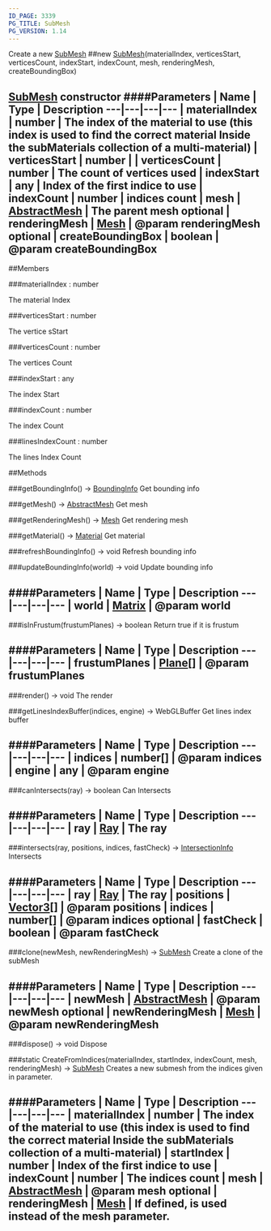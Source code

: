 ```yaml
---
ID_PAGE: 3339
PG_TITLE: SubMesh
PG_VERSION: 1.14
---
```


Create a new [SubMesh](page.php?p=3339)
##new [SubMesh](page.php?p=3339)(materialIndex, verticesStart, verticesCount, indexStart, indexCount, mesh, renderingMesh, createBoundingBox)
 [SubMesh](page.php?p=3339) constructor
####Parameters
 | Name | Type | Description
---|---|---|---
 | materialIndex | number | The index of the material to use (this index is used to find the correct material Inside the subMaterials collection of a multi-material)
 | verticesStart | number | 
 | verticesCount | number | The count of vertices used
 | indexStart | any | Index of the first indice to use
 | indexCount | number | indices count
 | mesh | [AbstractMesh](page.php?p=3269) | The parent mesh
optional | renderingMesh | [Mesh](page.php?p=3271) | @param renderingMesh
optional | createBoundingBox | boolean | @param createBoundingBox
---

##Members

###materialIndex : number


The material Index

###verticesStart : number


The vertice sStart

###verticesCount : number


The vertices Count

###indexStart : any


The index Start

###indexCount : number


The index Count

###linesIndexCount : number


The lines Index Count



##Methods

###getBoundingInfo() &rarr; [BoundingInfo](page.php?p=3301)
Get bounding info


###getMesh() &rarr; [AbstractMesh](page.php?p=3269)
Get mesh


###getRenderingMesh() &rarr; [Mesh](page.php?p=3271)
Get rendering mesh


###getMaterial() &rarr; [Material](page.php?p=3312)
Get material


###refreshBoundingInfo() &rarr; void
Refresh bounding info


###updateBoundingInfo(world) &rarr; void
Update bounding info

####Parameters
 | Name | Type | Description
---|---|---|---
 | world | [Matrix](page.php?p=3329) | @param world
---

###isInFrustum(frustumPlanes) &rarr; boolean
Return true if it is frustum

####Parameters
 | Name | Type | Description
---|---|---|---
 | frustumPlanes | [Plane](page.php?p=3330)[] | @param frustumPlanes
---

###render() &rarr; void
The render


###getLinesIndexBuffer(indices, engine) &rarr; WebGLBuffer
Get lines index buffer

####Parameters
 | Name | Type | Description
---|---|---|---
 | indices | number[] | @param indices
 | engine | any | @param engine
---

###canIntersects(ray) &rarr; boolean
Can Intersects

####Parameters
 | Name | Type | Description
---|---|---|---
 | ray | [Ray](page.php?p=3333) | The ray
---

###intersects(ray, positions, indices, fastCheck) &rarr; [IntersectionInfo](page.php?p=3298)
Intersects

####Parameters
 | Name | Type | Description
---|---|---|---
 | ray | [Ray](page.php?p=3333) | The ray
 | positions | [Vector3](page.php?p=3327)[] | @param positions
 | indices | number[] | @param indices
optional | fastCheck | boolean | @param fastCheck
---

###clone(newMesh, newRenderingMesh) &rarr; [SubMesh](page.php?p=3339)
Create a clone of the subMesh

####Parameters
 | Name | Type | Description
---|---|---|---
 | newMesh | [AbstractMesh](page.php?p=3269) | @param newMesh
optional | newRenderingMesh | [Mesh](page.php?p=3271) | @param newRenderingMesh
---

###dispose() &rarr; void
Dispose


###static CreateFromIndices(materialIndex, startIndex, indexCount, mesh, renderingMesh) &rarr; [SubMesh](page.php?p=3339)
Creates a new submesh from the indices given in parameter.

####Parameters
 | Name | Type | Description
---|---|---|---
 | materialIndex | number | The index of the material to use (this index is used to find the correct material Inside the subMaterials collection of a multi-material)
 | startIndex | number | Index of the first indice to use
 | indexCount | number | The indices count
 | mesh | [AbstractMesh](page.php?p=3269) | @param mesh
optional | renderingMesh | [Mesh](page.php?p=3271) | If defined, is used instead of the mesh parameter.
---
